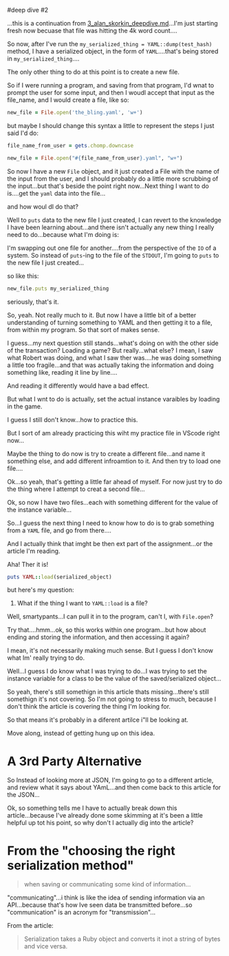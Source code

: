 #deep dive #2

...this is a continuation from [3_alan_skorkin_deepdive.md]()...I'm just starting fresh now becuase that file was hitting the 4k word count....

So now, after I've run the `my_serialized_thing = YAML::dump(test_hash)` method, I have a serialized object, in the form of `YAML`....that's being stored in `my_serialized_thing`....

The only other thing to do at this point is to create a new file. 

So if I were running a program, and saving from that program, I'd wnat to prompt the user for some input, and then I woudl accept that input as the file_name, and I would create a file, like so: 

```ruby
new_file = File.open('the_bling.yaml', 'w+')
```

but maybe I should change this syntax a little to represent the steps I just said I'd do: 

```ruby
file_name_from_user = gets.chomp.downcase

new_file = File.open("#{file_name_from_user}.yaml", "w+")
```

So now I have a new `File` object, and it just created a File with the name of the input from the user, and I should probably do a little more scrubbing of the input...but that's beside the point right now...Next thing I want to do is....get the `yaml` data into the file...

and how woul dI do that? 

Well to `puts` data to the new file I just created, I can revert to the knowledge I have been learning about...and there isn't actually any new thing I really need to do...because what I'm doing is: 

I'm swapping out one file for another....from the perspective of the `IO` of a system. So instead of `puts`-ing to the file of the `STDOUT`, I'm going to `puts` to the new file I just created...

so like this: 

```ruby
new_file.puts my_serialized_thing
```

seriously, that's it. 

So, yeah. Not really much to it. But now I have a little bit of a better understanding of turning something to YAML and then getting it to a file, from within my program. So that sort of makes sense. 

I guess...my next question still stands...what's doing on with the other side of the transaction? Loading a game? But really...what else? I mean, I saw what Robert was doing, and what I saw ther was....he was doing something a little too fragile...and that was actually taking the information and doing something like, reading it line by line....

And reading it differently would have a bad effect. 

But what I wnt to do is actually, set the actual instance varaibles by loading in the game. 

I guess I still don't know...how to practice this. 

But I sort of am already practicing this wiht my practice file in VScode right now...

Maybe the thing to do now is try to create a different file...and name it something else, and add different infroamtion to it. And then try to load one file....

Ok...so yeah, that's getting a little far ahead of myself. For now just try to do the thing where I attempt to creat a second file...

Ok, so now I have two files...each with something different for the value of the instance variable...

So...I guess the next thing I need to know how to do is to grab something from a `YAML` file, and go from there....

And I actually think that imght be then ext part of the assignment...or the article I'm reading. 

Aha! Ther it is!

```ruby
puts YAML::load(serialized_object)
```

but here's my question: 

1. What if the thing I want to `YAML::load` is a file? 

Well, smartypants...I can pull it in to the program, can't I, with `File.open`? 

Try that....hmm...ok, so this works within one program...but how about ending and storing the information, and then accessing it again? 

I mean, it's not necessarily making much sense. But I guess I don't know what Im' really trying to do. 

Well...I guess I do know what I was trying to do...I was trying to set the instance variable for a class to be the value of the saved/serialized object...

So yeah, there's still somethign in this article thats missing...there's still somethign it's not covering. So I'm not going to stress to much, because I don't think the article is covering the thing I'm looking for. 

So that means it's probably in a diferent artilce i"ll be looking at. 

Move along, instead of getting hung up on this idea. 

# A 3rd Party Alternative

So Instead of looking more at JSON, I'm going to go to a different article, and review what it says about YAmL...and then come back to this article for the JSON...

Ok, so something tells me I have to actually break down this article...because I've already done some skimming at it's been a little helpful up tot his point, so why don't I actually dig into the article? 

# From the "choosing the right serialization method"

>when saving or communicating some kind of information...

"communicating"...i think is like the idea of sending information via an API...because that's how Ive seen data be transmitted before...so "communication" is an acronym for "transmission"...

From the article: 

>Serialization takes a Ruby object and converts it inot a string of bytes and vice versa.

